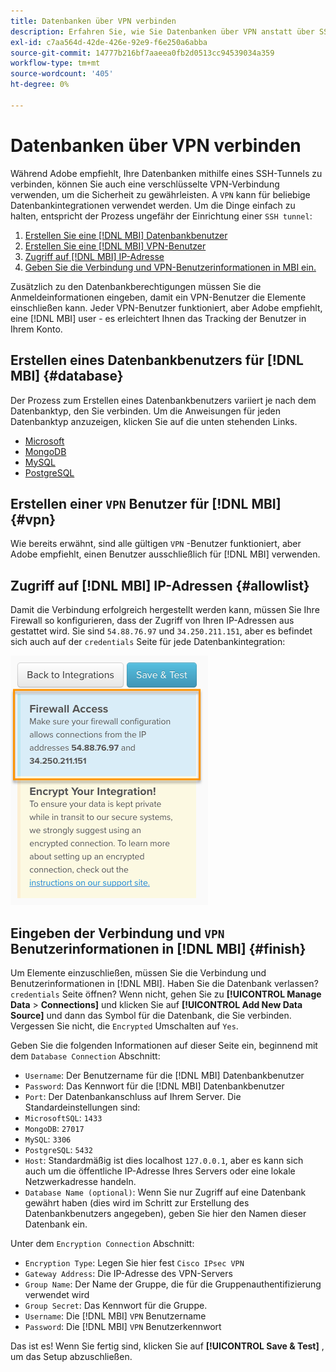 ```yaml
---
title: Datenbanken über VPN verbinden
description: Erfahren Sie, wie Sie Datenbanken über VPN anstatt über SSH-Tunnel verbinden.
exl-id: c7aa564d-42de-426e-92e9-f6e250a6abba
source-git-commit: 14777b216bf7aaeea0fb2d0513cc94539034a359
workflow-type: tm+mt
source-wordcount: '405'
ht-degree: 0%

---
```


# Datenbanken über VPN verbinden

Während Adobe empfiehlt, Ihre Datenbanken mithilfe eines SSH-Tunnels zu verbinden, können Sie auch eine verschlüsselte VPN-Verbindung verwenden, um die Sicherheit zu gewährleisten. A `VPN` kann für beliebige Datenbankintegrationen verwendet werden. Um die Dinge einfach zu halten, entspricht der Prozess ungefähr der Einrichtung einer `SSH tunnel`:

1. [Erstellen Sie eine [!DNL MBI] Datenbankbenutzer](#database)
1. [Erstellen Sie eine [!DNL MBI] VPN-Benutzer](#vpn)
1. [Zugriff auf [!DNL MBI] IP-Adresse](#allowlist)
1. [Geben Sie die Verbindung und VPN-Benutzerinformationen in MBI ein.](#finish)

Zusätzlich zu den Datenbankberechtigungen müssen Sie die Anmeldeinformationen eingeben, damit ein VPN-Benutzer die Elemente einschließen kann. Jeder VPN-Benutzer funktioniert, aber Adobe empfiehlt, eine [!DNL MBI] user - es erleichtert Ihnen das Tracking der Benutzer in Ihrem Konto.

## Erstellen eines Datenbankbenutzers für [!DNL MBI] {#database}

Der Prozess zum Erstellen eines Datenbankbenutzers variiert je nach dem Datenbanktyp, den Sie verbinden. Um die Anweisungen für jeden Datenbanktyp anzuzeigen, klicken Sie auf die unten stehenden Links.

* [Microsoft](../integrations/microsoft-sql-server.md)
* [MongoDB](../integrations/databases-via-a-vpn.md)
* [MySQL](../integrations/mysql-via-a-direct-connection.md)
* [PostgreSQL](../integrations/postgresql.md)

## Erstellen einer `VPN` Benutzer für [!DNL MBI] {#vpn}

Wie bereits erwähnt, sind alle gültigen `VPN` -Benutzer funktioniert, aber Adobe empfiehlt, einen Benutzer ausschließlich für [!DNL MBI] verwenden.

## Zugriff auf [!DNL MBI] IP-Adressen {#allowlist}

Damit die Verbindung erfolgreich hergestellt werden kann, müssen Sie Ihre Firewall so konfigurieren, dass der Zugriff von Ihren IP-Adressen aus gestattet wird. Sie sind `54.88.76.97` und `34.250.211.151`, aber es befindet sich auch auf der `credentials` Seite für jede Datenbankintegration:

![MBI_Allow_Access_IPs.png](../../../assets/MBI_allow_access_IPs.png)

## Eingeben der Verbindung und `VPN` Benutzerinformationen in [!DNL MBI] {#finish}

Um Elemente einzuschließen, müssen Sie die Verbindung und Benutzerinformationen in [!DNL MBI]. Haben Sie die Datenbank verlassen? `credentials` Seite öffnen? Wenn nicht, gehen Sie zu **[!UICONTROL Manage Data** > **Connections]** und klicken Sie auf **[!UICONTROL Add New Data Source]** und dann das Symbol für die Datenbank, die Sie verbinden. Vergessen Sie nicht, die `Encrypted` Umschalten auf `Yes`.

Geben Sie die folgenden Informationen auf dieser Seite ein, beginnend mit dem `Database Connection` Abschnitt:

* `Username`: Der Benutzername für die [!DNL MBI] Datenbankbenutzer
* `Password`: Das Kennwort für die [!DNL MBI] Datenbankbenutzer
* `Port`: Der Datenbankanschluss auf Ihrem Server. Die Standardeinstellungen sind:
* `MicrosoftSQL`: `1433`
* `MongoDB`: `27017`
* `MySQL`: `3306`
* `PostgreSQL`: `5432`
* `Host`: Standardmäßig ist dies localhost `127.0.0.1`, aber es kann sich auch um die öffentliche IP-Adresse Ihres Servers oder eine lokale Netzwerkadresse handeln.
* `Database Name (optional)`: Wenn Sie nur Zugriff auf eine Datenbank gewährt haben (dies wird im Schritt zur Erstellung des Datenbankbenutzers angegeben), geben Sie hier den Namen dieser Datenbank ein.

Unter dem `Encryption Connection` Abschnitt:

* `Encryption Type`: Legen Sie hier fest `Cisco IPsec VPN`
* `Gateway Address`: Die IP-Adresse des VPN-Servers
* `Group Name`: Der Name der Gruppe, die für die Gruppenauthentifizierung verwendet wird
* `Group Secret`: Das Kennwort für die Gruppe.
* `Username`: Die [!DNL MBI] `VPN` Benutzername
* `Password`: Die [!DNL MBI] `VPN` Benutzerkennwort

Das ist es! Wenn Sie fertig sind, klicken Sie auf **[!UICONTROL Save & Test]** , um das Setup abzuschließen.

